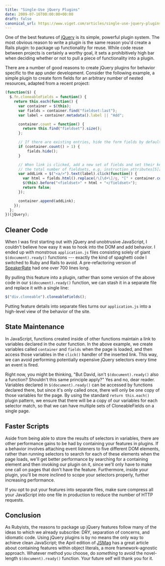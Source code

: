 ```yaml
---
title: "Single-Use jQuery Plugins"
date: 2009-07-16T00:00:00+00:00
draft: false
canonical_url: https://www.viget.com/articles/single-use-jquery-plugins/
---
```


One of the best features of [jQuery](http://jquery.com/) is its simple,
powerful plugin system. The most obvious reason to write a plugin is the
same reason you'd create a Rails plugin: to package up functionality for
reuse. While code reuse between projects is certainly a worthy goal, it
sets a prohibitively high bar when deciding whether or not to pull a
piece of functionality into a plugin.

There are a number of good reasons to create jQuery plugins for behavior
specific to the app under development. Consider the following example, a
simple plugin to create form fields for an arbitrary number of nested
resources, adapted from a recent project:

```javascript
(function($) {
  $.fn.cloneableFields = function() {
    return this.each(function() {
      var container = $(this);
      var fields = container.find("fieldset:last");
      var label = container.metadata().label || "Add";

      container.count = function() {
        return this.find("fieldset").size();
      };

      // If there are existing entries, hide the form fields by default
      if (container.count() > 1) {
          fields.hide();
      }

      // When link is clicked, add a new set of fields and set their keys to
      // the total number of fieldsets, e.g. instruction_attributes[5][name]
      var addLink = $("<a/>").text(label).click(function() {
        var html = fields.html().replace(/\[\d+\]/g, "[" + container.count() + "]");
        $(this).before("<fieldset>" + html + "</fieldset>");
        return false;
      });

      container.append(addLink);
    });
  };
})(jQuery);
```

## Cleaner Code

When I was first starting out with jQuery and unobtrusive JavaScript, I
couldn't believe how easy it was to hook into the DOM and add behavior.
I ended up with monstrous `application.js` files consisting solely of
giant `$(document).ready()` functions --- exactly the kind of spaghetti
code I switched to Ruby and Rails to avoid. A pre-refactoring version of
[SpeakerRate](http://www.speakerrate.com) had one over 700 lines long.

By pulling this feature into a plugin, rather than some version of the
above code in our `$(document).ready()` function, we can stash it in a
separate file and replace it with a single line:

```javascript
$("div.cloneable").cloneableFields();
```

Putting feature details into separate files turns our `application.js`
into a high-level view of the behavior of the site.

## State Maintenance

In JavaScript, functions created inside of other functions maintain a
link to variables declared in the outer function. In the above example,
we create variables called `container` and `fields` when the page is
loaded, and then access those variables in the `click()` handler of the
inserted link. This way, we can avoid performing potentially expensive
jQuery selectors every time an event is fired.

Right now, you might be thinking, "But David, isn't
`$(document).ready()` also a function? Shouldn't this same principle
apply?" Yes and no, dear reader. Variables declared in
`$(document).ready()` can be accessed by functions declared there, but
since it's only called once, there will only be one copy of those
variables for the page. By using the standard `return this.each()`
plugin pattern, we ensure that there will be a copy of our variables for
each selector match, so that we can have multiple sets of
CloneableFields on a single page.

## Faster Scripts

Aside from being able to store the results of selectors in variables,
there are other performance gains to be had by containing your features
in plugins. If a behavior involves attaching event listeners to five
different DOM elements, rather than running selectors to search for each
of these elements when the page loads, we'll get better performance by
searching for a containing element and then invoking our plugin on it,
since we'll only have to make one call on pages that don't have the
feature. Furthermore, inside your plugin, you'll be more inclined to
scope your selectors properly, further increasing performance.

If you opt to put your features into separate files, make sure compress
all your JavaScript into one file in production to reduce the number of
HTTP requests.

## Conclusion

As Rubyists, the reasons to package up jQuery features follow many of
the ideas to which we already subscribe: DRY, separation of concerns,
and idiomatic code. Using jQuery plugins is by no means the only way to
achieve clean JavaScript; the April edition of
[JSMag](http://www.jsmag.com/main.issues.description/id=19/) has a great
article about containing features within object literals, a more
framework-agnostic approach. Whatever method you choose, do *something*
to avoid the novel-length `$(document).ready()` function. Your future
self will thank you for it.
